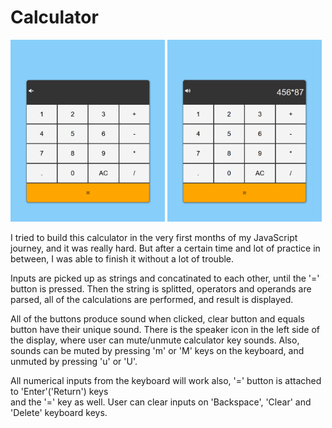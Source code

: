 # Calculator

<img src="img/screenshot1.jpg" width="49%"> <img src="img/screenshot2.jpg" width="49%">

I tried to build this calculator in the very first months of my JavaScript journey,
and it was really hard. But after a certain time and lot of practice in between, I was able to 
finish it without a lot of trouble.

Inputs are picked up as strings and concatinated to each other, until the '=' button is pressed.
Then the string is splitted, operators and operands are parsed, all of the calculations are 
performed, and result is displayed.

All of the buttons produce sound when clicked, clear button and equals button have their unique sound.
There is the speaker icon in the left side of the display, where user can mute/unmute calculator key sounds.
Also, sounds can be muted by pressing 'm' or 'M' keys on the keyboard, and unmuted by pressing 'u' or 'U'.

All numerical inputs from the keyboard will work also, '=' button is attached to 'Enter'('Return') keys  
and the '=' key as well. User can clear inputs on 'Backspace', 'Clear' and 'Delete' keyboard keys.
